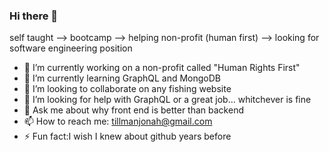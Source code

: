 ### Hi there 👋

self taught -->   bootcamp   -->    helping non-profit (human first)   -->   looking for software engineering position

- 🔭 I’m currently working on a non-profit called "Human Rights First"
- 🌱 I’m currently learning GraphQL and MongoDB
- 👯 I’m looking to collaborate on any fishing website
- 🤔 I’m looking for help with GraphQL or a great job... whitchever is fine
- 💬 Ask me about why front end is better than backend
- 📫 How to reach me: tillmanjonah@gmail.com
- ⚡ Fun fact:I wish I knew about github years before
